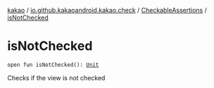 [kakao](../../index.md) / [io.github.kakaoandroid.kakao.check](../index.md) / [CheckableAssertions](index.md) / [isNotChecked](./is-not-checked.md)

# isNotChecked

`open fun isNotChecked(): `[`Unit`](https://kotlinlang.org/api/latest/jvm/stdlib/kotlin/-unit/index.html)

Checks if the view is not checked

